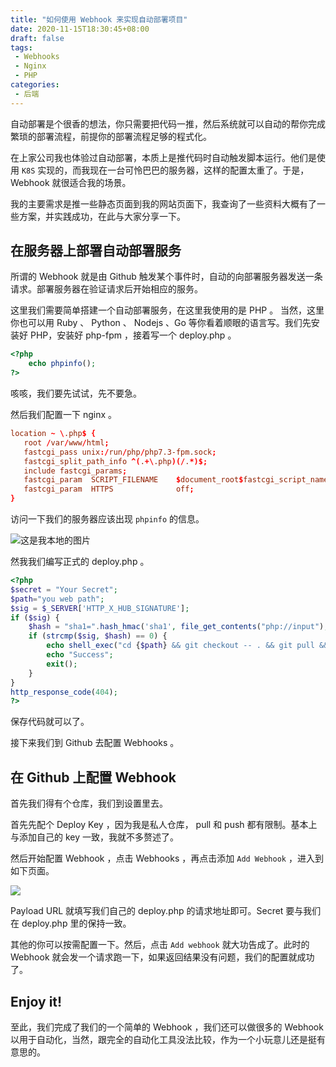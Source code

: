 ```yaml
---
title: "如何使用 Webhook 来实现自动部署项目"
date: 2020-11-15T18:30:45+08:00
draft: false
tags:
 - Webhooks
 - Nginx
 - PHP
categories:
 - 后端
---
```


自动部署是个很香的想法，你只需要把代码一推，然后系统就可以自动的帮你完成繁琐的部署流程，前提你的部署流程足够的程式化。

在上家公司我也体验过自动部署，本质上是推代码时自动触发脚本运行。他们是使用 `K8S` 实现的，而我现在一台可怜巴巴的服务器，这样的配置太重了。于是， Webhook 就很适合我的场景。

我的主要需求是推一些静态页面到我的网站页面下，我查询了一些资料大概有了一些方案，并实践成功，在此与大家分享一下。

## 在服务器上部署自动部署服务

所谓的 Webhook 就是由 Github 触发某个事件时，自动的向部署服务器发送一条请求。部署服务器在验证请求后开始相应的服务。

这里我们需要简单搭建一个自动部署服务，在这里我使用的是 PHP 。 当然，这里你也可以用 Ruby 、 Python 、 Nodejs 、Go 等你看着顺眼的语言写。我们先安装好 PHP，安装好 php-fpm ，接着写一个 deploy.php 。

```php
<?php
    echo phpinfo();
?>
```

咳咳，我们要先试试，先不要急。

然后我们配置一下 nginx 。

```conf
location ~ \.php$ {
   root /var/www/html;
   fastcgi_pass unix:/run/php/php7.3-fpm.sock;
   fastcgi_split_path_info ^(.+\.php)(/.*)$;
   include fastcgi_params;
   fastcgi_param  SCRIPT_FILENAME    $document_root$fastcgi_script_name;
   fastcgi_param  HTTPS              off;
}
```

访问一下我们的服务器应该出现 `phpinfo` 的信息。

![这是我本地的图片](../img/phpinfo.png)

然我我们编写正式的 deploy.php 。

```php
<?php
$secret = "Your Secret";
$path="you web path";
$sig = $_SERVER['HTTP_X_HUB_SIGNATURE'];
if ($sig) {
    $hash = "sha1=".hash_hmac('sha1', file_get_contents("php://input"), $secret);
    if (strcmp($sig, $hash) == 0) {
        echo shell_exec("cd {$path} && git checkout -- . && git pull && .sh ./deploy.sh");
        echo "Success";
        exit();
    }
}
http_response_code(404);
?>
```

保存代码就可以了。

接下来我们到 Github 去配置 Webhooks 。

## 在 Github 上配置 Webhook

首先我们得有个仓库，我们到设置里去。

首先先配个 Deploy Key ，因为我是私人仓库， pull 和 push 都有限制。基本上与添加自己的 key 一致，我就不多赘述了。

然后开始配置 Webhook ，点击 Webhooks ，再点击添加 `Add Webhook` ，进入到如下页面。

![](../img/add-webhook.png)

Payload URL 就填写我们自己的 deploy.php 的请求地址即可。Secret 要与我们在 deploy.php 里的保持一致。

其他的你可以按需配置一下。然后，点击 `Add webhook` 就大功告成了。此时的 Webhook 就会发一个请求跑一下，如果返回结果没有问题，我们的配置就成功了。

## Enjoy it!

至此，我们完成了我们的一个简单的 Webhook ，我们还可以做很多的 Webhook 以用于自动化，当然，跟完全的自动化工具没法比较，作为一个小玩意儿还是挺有意思的。
